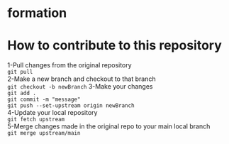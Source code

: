 # formation
# How to contribute to this repository 
1-Pull changes from the original repository <br>
```git pull``` <br>
2-Make a new branch and checkout to that branch <br>
```git checkout -b newBranch```
3-Make your changes <br> 
```git add . ```<br>
```git commit -m "message"```<br>
```git push --set-upstream origin newBranch```<br>
4-Update your local repository <br>
```git fetch upstream```<br>
5-Merge changes made in the original repo to your main local branch<br>
```git merge upstream/main```<br>
